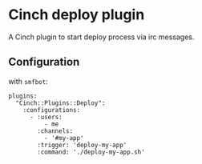 # Cinch deploy plugin

A Cinch plugin to start deploy process via irc messages.

## Configuration

with `smfbot`:

    plugins:
      "Cinch::Plugins::Deploy":
        :configurations:
          - :users:
              - me
            :channels:
              - '#my-app'
            :trigger: 'deploy-my-app'
            :command: './deploy-my-app.sh'
